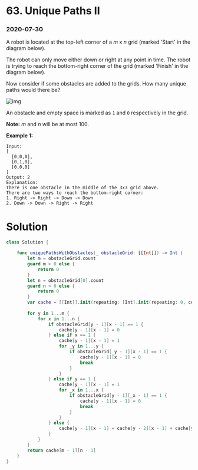# 63. Unique Paths II

### 2020-07-30

A robot is located at the top-left corner of a *m* x *n* grid (marked 'Start' in the diagram below).

The robot can only move either down or right at any point in time. The robot is trying to reach the bottom-right corner of the grid (marked 'Finish' in the diagram below).

Now consider if some obstacles are added to the grids. How many unique paths would there be?

![img](https://assets.leetcode.com/uploads/2018/10/22/robot_maze.png)

An obstacle and empty space is marked as `1` and `0` respectively in the grid.

**Note:** *m* and *n* will be at most 100.

**Example 1:**

```
Input:
[
  [0,0,0],
  [0,1,0],
  [0,0,0]
]
Output: 2
Explanation:
There is one obstacle in the middle of the 3x3 grid above.
There are two ways to reach the bottom-right corner:
1. Right -> Right -> Down -> Down
2. Down -> Down -> Right -> Right
```


# Solution

```swift
class Solution {

    func uniquePathsWithObstacles(_ obstacleGrid: [[Int]]) -> Int {
        let m = obstacleGrid.count
        guard m > 0 else {
            return 0
        }
        let n = obstacleGrid[0].count
        guard n > 0 else {
            return 0
        }
        var cache = [[Int]].init(repeating: [Int].init(repeating: 0, count: n), count: m)
     
        for y in 1...m {
            for x in 1...n {
                if obstacleGrid[y - 1][x - 1] == 1 {
                    cache[y - 1][x - 1] = 0
                } else if x == 1 {
                    cache[y - 1][x - 1] = 1
                    for _y in 1...y {
                        if obstacleGrid[_y - 1][x - 1] == 1 {
                            cache[y - 1][x - 1] = 0
                            break
                        }
                    }
                } else if y == 1 {
                    cache[y - 1][x - 1] = 1
                    for _x in 1...x {
                        if obstacleGrid[y - 1][_x - 1] == 1 {
                            cache[y - 1][x - 1] = 0
                            break
                        }
                    }
                } else {
                    cache[y - 1][x - 1] = cache[y - 2][x - 1] + cache[y - 1][x - 2]
                }
            }
        }
        return cache[m - 1][n - 1]
    }
}

```

